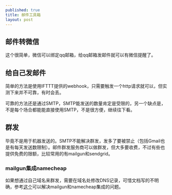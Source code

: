 ```yaml
---
published: true
title: 邮件工具箱
layout: post
---
```


## 邮件转微信

这个很简单，微信可以绑定qq邮箱，给qq邮箱发邮件就可以有微信提醒了。

## 给自己发邮件

简单的方法是使用IFTTT提供的webhook，只需要触发一个http请求就可以，但实测下来并不可靠，有时会丢。

可靠的方法还是通过SMTP，SMTP能发送的数量肯定是受限的，另一个缺点是，不是每个场合都能能直接使用SMTP，不是很方便，继续往下看。

## 群发

毕竟不是用于机器发送的。SMTP不能解决群发，发多了要被禁止（包括Gmail也是有每天发送数限制）。邮件群发服务商可以做群发，但大多要收费，不过有些也提供免费的限额，比较常用的有mailgun和sendgrid。

### mailgun集成namecheap
如果想通过自己域名来群发，需要在域名处修改DNS记录，可惜文档写的不明确，参考[这个](https://medium.com/@ustcboulder/setup-mailgun-on-namecheap-spf-dkim-cname-and-mx-684b5c1fb492)可以解决mailgun和namecheap集成的问题。